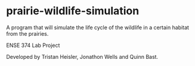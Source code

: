 # prairie-wildlife-simulation
A program that will simulate the life cycle of the wildlife in a certain habitat from the prairies. 

ENSE 374 Lab Project

Developed by Tristan Heisler, Jonathon Wells and Quinn Bast.
